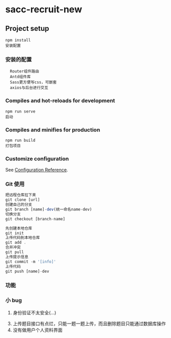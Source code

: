# sacc-recruit-new

## Project setup

```
npm install
安装配置
```

### 安装的配置

```
  Router组件路由
  Antd组件库
  Sass更方便写css，可嵌套
  axios与后台进行交互
```

### Compiles and hot-reloads for development

```
npm run serve
启动
```

### Compiles and minifies for production

```
npm run build
打包项目
```

### Customize configuration

See [Configuration Reference](https://cli.vuejs.org/config/).

### Git 使用

```javascript
把远程仓库拉下来
git clone [url]
创建自己的分支
git branch [name]-dev(统一命名name-dev)
切换分支
git checkout [branch-name]

先创建本地仓库
git init
上传代码到本地仓库
git add .
合并冲突
git pull
上传提示信息
git commit -m '[info]'
上传代码
git push [name]-dev
```

### 功能



### 小 bug

1. 身份验证不太安全(...)
<!-- 2. 没有 Markdown 解析，不支持公式 -->
3. 上传题目接口有点烂，只能一题一题上传，而且删除题目只能通过数据库操作
4. 没有做用户个人资料界面
